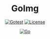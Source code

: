 <div align="center">

<h1>GoImg</h1>

[![Gotest](https://github.com/a5chin/goImg/actions/workflows/gotest.yml/badge.svg)](https://github.com/a5chin/goImg/actions/workflows/gotest.yml) [![License](https://img.shields.io/pypi/l/ansicolortags.svg)](https://img.shields.io/pypi/l/ansicolortags.svg)

[![Go](https://img.shields.io/badge/go-%2300ADD8.svg?style=for-the-badge&logo=go&logoColor=white)](https://go.dev/)

</div>